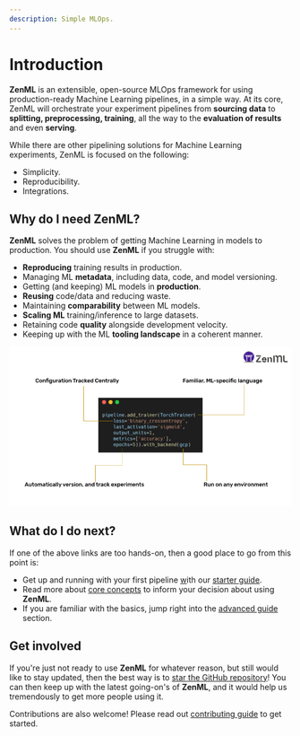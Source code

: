 ```yaml
---
description: Simple MLOps.
---
```


# Introduction

**ZenML** is an extensible, open-source MLOps framework for using production-ready Machine Learning pipelines, in a simple way. At its core, ZenML will orchestrate your experiment pipelines from **sourcing data** to **splitting, preprocessing, training**, all the way to the **evaluation of results** and even **serving**.

While there are other pipelining solutions for Machine Learning experiments, ZenML is focused on the following:

* Simplicity.
* Reproducibility. 
* Integrations.

## Why do I need ZenML?

**ZenML** solves the problem of getting Machine Learning in models to production. You should use **ZenML** if you struggle with:

* **Reproducing** training results in production.
* Managing ML **metadata**, including data, code, and model versioning.
* Getting \(and keeping\) ML models in **production**.
* **Reusing** code/data and reducing waste.
* Maintaining **comparability** between ML models.
* **Scaling ML** training/inference to large datasets.
* Retaining code **quality** alongside development velocity.
* Keeping up with the ML **tooling landscape** in a coherent manner.

![How writing ML in ZenML code keeps your code production ready from the start](.gitbook/assets/zenml-deck-q2-21-3-.png)

## What do I do next?

If one of the above links are too hands-on, then a good place to go from this point is:

* Get up and running with your first pipeline [w](starter-guide/quickstart.md)ith our [starter guide](starter-guide/repository.md).
* Read more about [core concepts](core-concepts.md) to inform your decision about using **ZenML**.
* If you are familiar with the basics, jump right into the [advanced guide](advanced-guide/inspecting-all-pipelines.md) section.

## Get involved

If you're just not ready to use **ZenML** for whatever reason, but still would like to stay updated, then the best way is to [star the GitHub repository](https://github.com/maiot-io/zenml)! You can then keep up with the latest going-on's of **ZenML**, and it would help us tremendously to get more people using it.

Contributions are also welcome! Please read out [contributing guide](https://github.com/maiot-io/zenml/blob/main/CONTRIBUTING.md) to get started.

